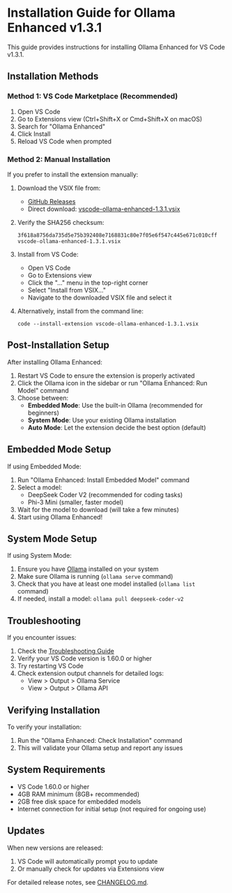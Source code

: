 # Installation Guide for Ollama Enhanced v1.3.1

This guide provides instructions for installing Ollama Enhanced for VS Code v1.3.1.

## Installation Methods

### Method 1: VS Code Marketplace (Recommended)

1. Open VS Code
2. Go to Extensions view (Ctrl+Shift+X or Cmd+Shift+X on macOS)
3. Search for "Ollama Enhanced"
4. Click Install
5. Reload VS Code when prompted

### Method 2: Manual Installation

If you prefer to install the extension manually:

1. Download the VSIX file from:
   - [GitHub Releases](https://github.com/CarlosPacheco/vscode-ollama/releases/tag/v1.3.1)
   - Direct download: [vscode-ollama-enhanced-1.3.1.vsix](https://github.com/CarlosPacheco/vscode-ollama/releases/download/v1.3.1/vscode-ollama-enhanced-1.3.1.vsix)

2. Verify the SHA256 checksum:
   ```
   3f618a8756da735d5e75b392408e7168831c80e7f05e6f547c445e671c010cff  vscode-ollama-enhanced-1.3.1.vsix
   ```

3. Install from VS Code:
   - Open VS Code
   - Go to Extensions view
   - Click the "..." menu in the top-right corner
   - Select "Install from VSIX..."
   - Navigate to the downloaded VSIX file and select it

4. Alternatively, install from the command line:
   ```
   code --install-extension vscode-ollama-enhanced-1.3.1.vsix
   ```

## Post-Installation Setup

After installing Ollama Enhanced:

1. Restart VS Code to ensure the extension is properly activated
2. Click the Ollama icon in the sidebar or run "Ollama Enhanced: Run Model" command
3. Choose between:
   - **Embedded Mode**: Use the built-in Ollama (recommended for beginners)
   - **System Mode**: Use your existing Ollama installation
   - **Auto Mode**: Let the extension decide the best option (default)

## Embedded Mode Setup

If using Embedded Mode:

1. Run "Ollama Enhanced: Install Embedded Model" command
2. Select a model:
   - DeepSeek Coder V2 (recommended for coding tasks)
   - Phi-3 Mini (smaller, faster model)
3. Wait for the model to download (will take a few minutes)
4. Start using Ollama Enhanced!

## System Mode Setup

If using System Mode:

1. Ensure you have [Ollama](https://ollama.ai) installed on your system
2. Make sure Ollama is running (`ollama serve` command)
3. Check that you have at least one model installed (`ollama list` command)
4. If needed, install a model: `ollama pull deepseek-coder-v2`

## Troubleshooting

If you encounter issues:

1. Check the [Troubleshooting Guide](TROUBLESHOOTING.md)
2. Verify your VS Code version is 1.60.0 or higher
3. Try restarting VS Code
4. Check extension output channels for detailed logs:
   - View > Output > Ollama Service
   - View > Output > Ollama API

## Verifying Installation

To verify your installation:

1. Run the "Ollama Enhanced: Check Installation" command
2. This will validate your Ollama setup and report any issues

## System Requirements

- VS Code 1.60.0 or higher
- 4GB RAM minimum (8GB+ recommended)
- 2GB free disk space for embedded models
- Internet connection for initial setup (not required for ongoing use)

## Updates

When new versions are released:

1. VS Code will automatically prompt you to update
2. Or manually check for updates via Extensions view

For detailed release notes, see [CHANGELOG.md](CHANGELOG.md).